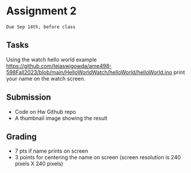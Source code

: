 # Assignment 2
`Due Sep 14th, before class`


## Tasks

Using the watch hello world example https://github.com/tejaswigowda/ame498-598Fall2023/blob/main/HelloWorldWatch/helloWorld/helloWorld.ino print your name on the watch screen.


## Submission

- Code on Hw Github repo
- A thumbnail image showing the result

## Grading

- 7 pts if name prints on screen
- 3 points for centering the name on screen (screen resolution is 240 pixels X 240 pixels)



